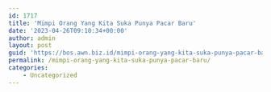 ```yaml
---
id: 1717
title: 'Mimpi Orang Yang Kita Suka Punya Pacar Baru'
date: '2023-04-26T09:10:34+00:00'
author: admin
layout: post
guid: 'https://bos.awn.biz.id/mimpi-orang-yang-kita-suka-punya-pacar-baru/'
permalink: /mimpi-orang-yang-kita-suka-punya-pacar-baru/
categories:
    - Uncategorized
---
```


